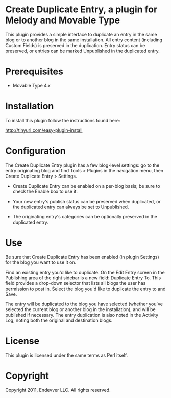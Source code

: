 # Create Duplicate Entry, a plugin for Melody and Movable Type

This plugin provides a simple interface to duplicate an entry in the same blog
or to another blog in the same installation. All entry content (including
Custom Fields) is preserved in the duplication. Entry status can be preserved,
or entries can be marked Unpublished in the duplicated entry.


# Prerequisites

* Movable Type 4.x


# Installation

To install this plugin follow the instructions found here:

http://tinyurl.com/easy-plugin-install


# Configuration

The Create Duplicate Entry plugin has a few blog-level settings: go to the
entry originating blog and find Tools > Plugins in the navigation menu, then
Create Duplicate Entry > Settings.

* Create Duplicate Entry can be enabled on a per-blog basis; be sure to check
the Enable box to use it.

* Your new entry's publish status can be preserved when duplicated, or the
duplicated entry can always be set to Unpublished.

* The originating entry's categories can be optionally preserved in the
duplicated entry.


# Use

Be sure that Create Duplicate Entry has been enabled (in plugin Settings) for the blog you want to use it on.

Find an existing entry you'd like to duplicate. On the Edit Entry screen in the Publishing area of the right sidebar is a new field: Duplicate Entry To. This field provides a drop-down selector that lists all blogs the user has permission to post in. Select the blog you'd like to duplicate the entry to and Save.

The entry will be duplicated to the blog you have selected (whether you've selected the current blog or another blog in the installation), and will be published if necessary. The entry duplication is also noted in the Activity Log, noting both the original and destination blogs.


# License

This plugin is licensed under the same terms as Perl itself.

# Copyright

Copyright 2011, Endevver LLC. All rights reserved.
